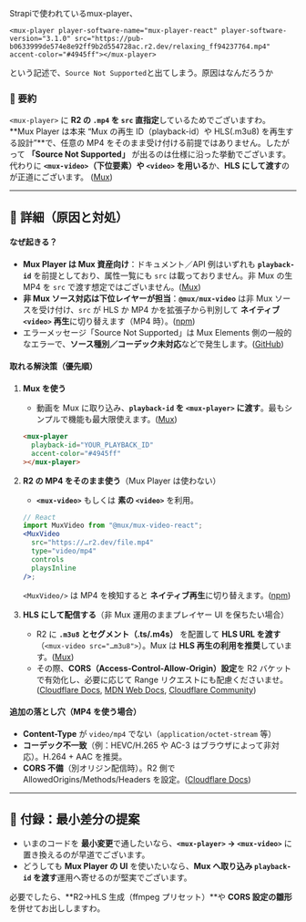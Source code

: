 Strapiで使われているmux-player、

```
<mux-player player-software-name="mux-player-react" player-software-version="3.1.0" src="https://pub-b0633999de574e8e92ff9b2d554728ac.r2.dev/relaxing_ff94237764.mp4" accent-color="#4945ff"></mux-player>
```

という記述で、`Source Not Supported`と出てしまう。原因はなんだろうか

### 🎀 要約

`<mux-player>` に **R2 の `.mp4` を `src` 直指定**しているためでございますわ。
\*\*Mux Player は本来 “Mux の再生 ID（playback-id）や HLS(.m3u8) を再生する設計”\*\*で、任意の MP4 をそのまま受け付ける前提ではありません。したがって **「Source Not Supported」** が出るのは仕様に沿った挙動でございます。代わりに **`<mux-video>`（下位要素）や `<video>` を用いる**か、**HLS にして渡す**のが正道にございます。 ([Mux][1])

---

## 💎 詳細（原因と対処）

#### なぜ起きる？

- **Mux Player は Mux 資産向け**：ドキュメント／API 例はいずれも **`playback-id`** を前提としており、属性一覧にも `src` は載っておりません。非 Mux の生 MP4 を `src` で渡す想定ではございません。([Mux][1])
- **非 Mux ソース対応は下位レイヤーが担当**：**`@mux/mux-video`** は非 Mux ソースを受け付け、`src` が HLS か MP4 かを拡張子から判別して **ネイティブ `<video>` 再生**に切り替えます（MP4 時）。([npm][2])
- エラーメッセージ「Source Not Supported」は Mux Elements 側の一般的なエラーで、**ソース種別／コーデック未対応**などで発生します。([GitHub][3])

#### 取れる解決策（優先順）

1. **Mux を使う**

   - 動画を Mux に取り込み、**`playback-id` を `<mux-player>` に渡す**。最もシンプルで機能も最大限使えます。([Mux][1])

   ```html
   <mux-player
     playback-id="YOUR_PLAYBACK_ID"
     accent-color="#4945ff"
   ></mux-player>
   ```

2. **R2 の MP4 をそのまま使う**（Mux Player は使わない）

   - **`<mux-video>`** もしくは **素の `<video>`** を利用。

   ```jsx
   // React
   import MuxVideo from "@mux/mux-video-react";
   <MuxVideo
     src="https://…r2.dev/file.mp4"
     type="video/mp4"
     controls
     playsInline
   />;
   ```

   `<MuxVideo/>` は MP4 を検知すると **ネイティブ再生**に切り替えます。([npm][4])

3. **HLS にして配信する**（非 Mux 運用のままプレイヤー UI を保ちたい場合）

   - R2 に **`.m3u8` とセグメント（.ts/.m4s）** を配置して **HLS URL を渡す**（`<mux-video src="…m3u8">`）。Mux は **HLS 再生の利用を推奨**しています。([Mux][5])
   - その際、**CORS（Access-Control-Allow-Origin）設定**を R2 バケットで有効化し、必要に応じて Range リクエストにも配慮くださいませ。([Cloudflare Docs][6], [MDN Web Docs][7], [Cloudflare Community][8])

#### 追加の落とし穴（MP4 を使う場合）

- **Content-Type** が `video/mp4` でない（`application/octet-stream` 等）
- **コーデック不一致**（例：HEVC/H.265 や AC-3 はブラウザによって非対応）。H.264 + AAC を推奨。
- **CORS 不備**（別オリジン配信時）。R2 側で AllowedOrigins/Methods/Headers を設定。([Cloudflare Docs][6])

---

## 📎 付録：最小差分の提案

- いまのコードを **最小変更**で通したいなら、**`<mux-player>` → `<mux-video>`** に置き換えるのが早道でございます。
- どうしても **Mux Player の UI** を使いたいなら、**Mux へ取り込み `playback-id` を渡す**運用へ寄せるのが堅実でございます。

必要でしたら、\*\*R2→HLS 生成（ffmpeg プリセット）\*\*や **CORS 設定の雛形**を併せてお出ししますわ。

[1]: https://www.mux.com/docs/guides/mux-player-web "Mux Player for web | Mux"
[2]: https://www.npmjs.com/package/%40mux/mux-video?utm_source=chatgpt.com "mux/mux-video"
[3]: https://github.com/muxinc/elements/issues/919?utm_source=chatgpt.com "Bug: Pipeline Error: External Renderer Failed · Issue #919"
[4]: https://www.npmjs.com/package/%40mux/mux-video-react?utm_source=chatgpt.com "mux/mux-video-react"
[5]: https://www.mux.com/docs/guides/play-your-videos?utm_source=chatgpt.com "Play your videos"
[6]: https://developers.cloudflare.com/r2/buckets/cors/?utm_source=chatgpt.com "Configure CORS · Cloudflare R2 docs"
[7]: https://developer.mozilla.org/en-US/docs/Web/HTTP/Guides/Range_requests?utm_source=chatgpt.com "HTTP range requests - MDN Web Docs - Mozilla"
[8]: https://community.cloudflare.com/t/multipart-http-range-requests-on-r2-not-working/665609?utm_source=chatgpt.com "Multipart HTTP range requests on r2 not working"
